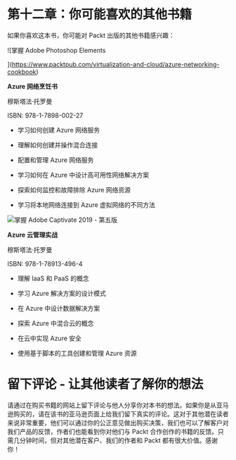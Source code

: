 # 第十二章：你可能喜欢的其他书籍

如果你喜欢这本书，你可能对 Packt 出版的其他书籍感兴趣：

![掌握 Adobe Photoshop Elements

](https://www.packtpub.com/virtualization-and-cloud/azure-networking-cookbook)

**Azure 网络烹饪书**

穆斯塔法·托罗曼

ISBN: 978-1-7898-002-27

+   学习如何创建 Azure 网络服务

+   理解如何创建并操作混合连接

+   配置和管理 Azure 网络服务

+   学习如何在 Azure 中设计高可用性网络解决方案

+   探索如何监控和故障排除 Azure 网络资源

+   学习将本地网络连接到 Azure 虚拟网络的不同方法

![掌握 Adobe Captivate 2019 - 第五版](https://www.packtpub.com/virtualization-and-cloud/hands-cloud-administration-azure)

**Azure 云管理实战**

穆斯塔法·托罗曼

ISBN: 978-1-78913-496-4

+   理解 IaaS 和 PaaS 的概念

+   学习 Azure 解决方案的设计模式

+   在 Azure 中设计数据解决方案

+   探索 Azure 中混合云的概念

+   在云中实现 Azure 安全

+   使用基于脚本的工具创建和管理 Azure 资源

# 留下评论 - 让其他读者了解你的想法

请通过在购买书籍的网站上留下评论与他人分享你对本书的想法。如果你是从亚马逊购买的，请在该书的亚马逊页面上给我们留下真实的评论。这对于其他潜在读者来说非常重要，他们可以通过你的公正意见做出购买决策，我们也可以了解客户对我们产品的反馈，作者们也能看到你对他们与 Packt 合作创作的书籍的反馈。只需几分钟时间，但对其他潜在客户、我们的作者和 Packt 都有很大价值。感谢你！
